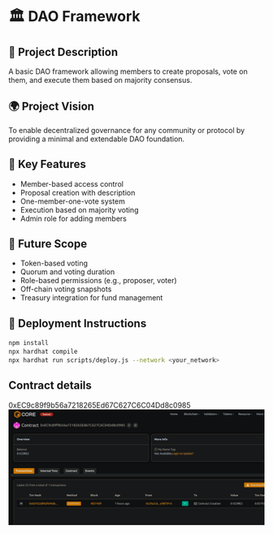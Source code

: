 # 🏛️ DAO Framework

## 🧠 Project Description

A basic DAO framework allowing members to create proposals, vote on them, and execute them based on majority consensus.

## 🌍 Project Vision

To enable decentralized governance for any community or protocol by providing a minimal and extendable DAO foundation.

## 🔑 Key Features

- Member-based access control
- Proposal creation with description
- One-member-one-vote system
- Execution based on majority voting
- Admin role for adding members

## 🚀 Future Scope

- Token-based voting
- Quorum and voting duration
- Role-based permissions (e.g., proposer, voter)
- Off-chain voting snapshots
- Treasury integration for fund management

## 📜 Deployment Instructions

```bash
npm install
npx hardhat compile
npx hardhat run scripts/deploy.js --network <your_network>
```

## Contract details
0xEC9c89f9b56a7218265Ed67C627C6C04Dd8c0985
![alt text](image.png)